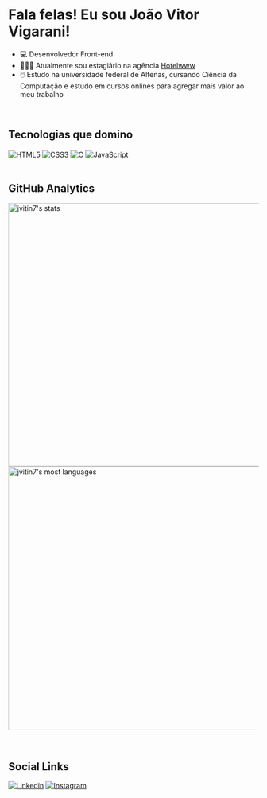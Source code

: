 <h1>Fala felas! Eu sou João Vitor Vigarani!</h1>

- 💻 Desenvolvedor Front-end
- 👨🏽‍💻 Atualmente sou estagiário na agência [Hotelwww](https://www.hotelwww.com.br/site/)
- 🖱️ Estudo na universidade federal de Alfenas, cursando Ciência da Computação e estudo em cursos onlines para agregar mais valor ao meu trabalho

<br>

## Tecnologias que domino

<div>
<img align="center" alt="HTML5" src="https://img.shields.io/badge/HTML5-E34F26?style=for-the-badge&logo=html5&logoColor=white">
<img align="center" alt="CSS3" src="https://img.shields.io/badge/CSS3-1572B6?style=for-the-badge&logo=css3&logoColor=white">
<img align="center" alt="C" src="https://img.shields.io/badge/C-00599C?style=for-the-badge&logo=c&logoColor=white">
<img align="center" alt="JavaScript" src="https://img.shields.io/badge/JavaScript-F7DF1E?style=for-the-badge&logo=javascript&logoColor=black">
</div>

<br>

## GitHub Analytics
<p align="left">
<img width="530em" src="https://github-readme-stats.vercel.app/api?username=jvitin7&theme=vision-friendly-dark&show_icons=true" alt="jvitin7's stats"/>
<img width="530em" src="https://github-readme-stats.vercel.app/api/top-langs/?username=jvitin7&theme=vision-friendly-dark&show_icons=true" alt="jvitin7's most languages"/>
</p>

<br>

## Social Links

[![Linkedin](https://img.shields.io/badge/LinkedIn-0077B5?style=for-the-badge&logo=linkedin&logoColor=white)](https://www.linkedin.com/in/jvitin7/)
[![Instagram](https://img.shields.io/badge/Instagram-E4405F?style=for-the-badge&logo=instagram&logoColor=white)](https://www.instagram.com/jvitin7/)
